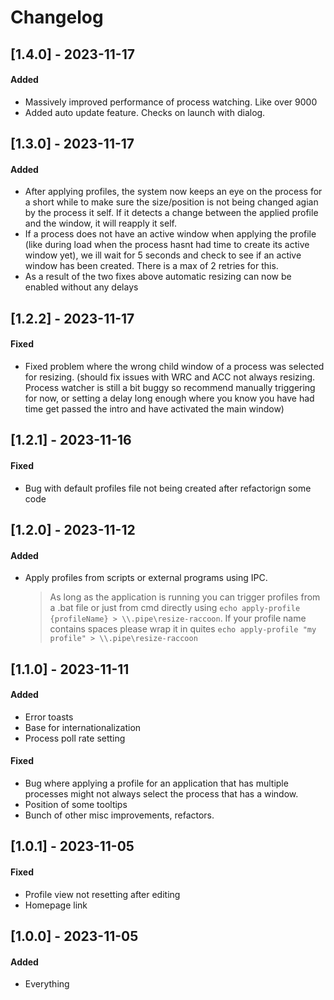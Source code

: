 # Changelog

## [1.4.0] - 2023-11-17
#### Added
- Massively improved performance of process watching. Like over 9000
- Added auto update feature. Checks on launch with dialog.


## [1.3.0] - 2023-11-17
#### Added
- After applying profiles, the system now keeps an eye on the process for a short while to make sure the size/position is not being changed agian by the process it self. If it detects a change between the applied profile and the window, it will reapply it self.
- If a process does not have an active window when applying the profile (like during load when the process hasnt had time to create its active window yet), we ill wait for 5 seconds and check to see if an active window has been created. There is a max of 2 retries for this. 
- As a result of the two fixes above automatic resizing can now be enabled without any delays


## [1.2.2] - 2023-11-17
#### Fixed
- Fixed problem where the wrong child window of a process was selected for resizing. (should fix issues with WRC and ACC not always resizing. Process watcher is still a bit buggy so recommend manually triggering for now, or setting a delay long enough where you know you have had time get passed the intro and have activated the main window)

## [1.2.1] - 2023-11-16
#### Fixed
- Bug with default profiles file not being created after refactorign some code

## [1.2.0] - 2023-11-12
#### Added
- Apply profiles from scripts or external programs using IPC.
    > As long as the application is running you can trigger profiles from a .bat file or just from cmd directly using `echo apply-profile {profileName} > \\.pipe\resize-raccoon`. If your profile name contains spaces please wrap it in quites `echo apply-profile "my profile" > \\.pipe\resize-raccoon`

## [1.1.0] - 2023-11-11
#### Added
- Error toasts
- Base for internationalization 
- Process poll rate setting

#### Fixed
- Bug where applying a profile for an application that has multiple processes might not always select the process that has a window.
- Position of some tooltips
- Bunch of other misc improvements, refactors.

## [1.0.1] - 2023-11-05
#### Fixed
- Profile view not resetting after editing
- Homepage link

## [1.0.0] - 2023-11-05
#### Added
- Everything
